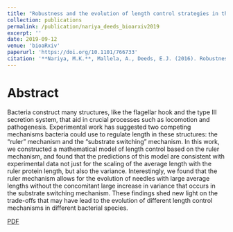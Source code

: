 ```yaml
---
title: "Robustness and the evolution of length control strategies in the type III secretion system and flagellar hook"
collection: publications
permalink: /publication/nariya_deeds_bioarxiv2019
excerpt: ''
date: 2019-09-12
venue: 'bioaRxiv'
paperurl: 'https://doi.org/10.1101/766733'
citation: '**Nariya, M.K.**, Mallela, A., Deeds, E.J. (2016). Robustness and the evolution of length control strategies in the type III secretion system and flagellar hook. In review at *Biophysical Journal*'
---
```

# Abstract
Bacteria construct many structures, like the flagellar hook and the type III secretion system, that aid in crucial processes such as locomotion and pathogenesis. Experimental work has suggested two competing mechanisms bacteria could use to regulate length in these structures: the “ruler” mechanism and the “substrate switching” mechanism. In this work, we constructed a mathematical model of length control based on the ruler mechanism, and found that the predictions of this model are consistent with experimental data not just for the scaling of the average length with the ruler protein length, but also the variance. Interestingly, we found that the ruler mechanism allows for the evolution of needles with large average lengths without the concomitant large increase in variance that occurs in the substrate switching mechanism. These findings shed new light on the trade-offs that may have lead to the evolution of different length control mechanisms in different bacterial species.

[PDF](http://mauliknariya.github.io/files/Nariya_Deeds_bioarxiv2019.pdf)
